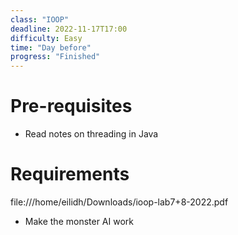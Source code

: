 ```yaml
---
class: "IOOP"
deadline: 2022-11-17T17:00
difficulty: Easy
time: "Day before"
progress: "Finished"
---
```


# Pre-requisites
- Read notes on threading in Java

# Requirements
file:///home/eilidh/Downloads/ioop-lab7+8-2022.pdf
- Make the monster AI work
